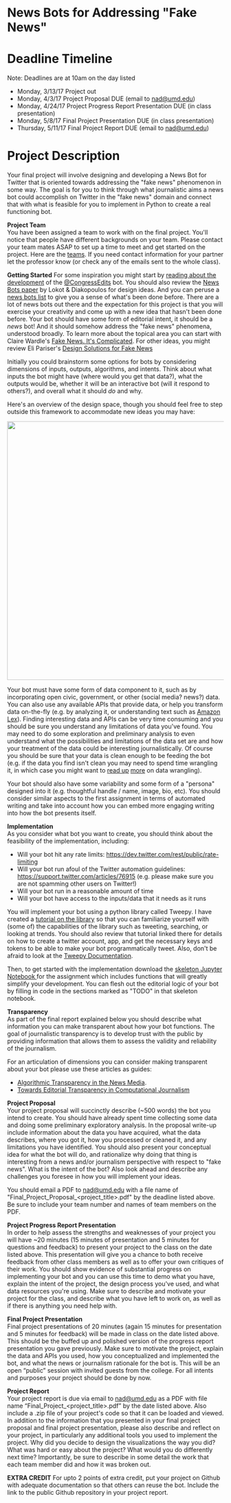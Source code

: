 # News Bots for Addressing "Fake News"

# Deadline Timeline 
Note: Deadlines are at 10am on the day listed

* Monday, 3/13/17 Project out
* Monday, 4/3/17 Project Proposal DUE (email to nad@umd.edu)
* Monday, 4/24/17 Project Progress Report Presentation DUE (in class presentation)
* Monday, 5/8/17 Final Project Presentation DUE (in class presentation)
* Thursday, 5/11/17 Final Project Report DUE (email to nad@umd.edu)

# Project Description
Your final project will involve designing and developing a News Bot for Twitter that is oriented towards addressing the "fake news" phenomenon in some way. The goal is for you to think through what journalistic aims a news bot could accomplish on Twitter in the "fake news" domain and connect that with what is feasible for you to implement in Python to create a real functioning bot. 

**Project Team**  
You have been assigned a team to work with on the final project. You'll notice that people have different backgrounds on your team. Please contact your team mates ASAP to set up a time to meet and get started on the project. Here are the [teams](https://github.com/comp-journalism/UMD-J479V-J779V-Spring2017/wiki/Final-Project-Teams). If you need contact information for your partner let the professor know (or check any of the emails sent to the whole class). 

**Getting Started**
For some inspiration you might start by [reading about the development](https://source.opennews.org/en-US/learning/automating-transparency/) of the [@CongressEdits](https://twitter.com/congressedits) bot. You should also review the [News Bots paper](http://www.nickdiakopoulos.com/wp-content/uploads/2011/07/newsbots_final.pdf) by Lokot & Diakopoulos for design ideas. And you can peruse a [news bots list](https://twitter.com/ndiakopoulos/lists/news-bots) to give you a sense of what's been done before. There are a lot of news bots out there and the expectation for this project is that you will exercise your creativity and come up with a new idea that hasn't been done before. Your bot should have some form of editorial intent, it should be a *news* bot! And it should somehow address the "fake news" phenomena, understood broadly. To learn more about the topical area you can start with Claire Wardle's [Fake News. It's Complicated](https://medium.com/1st-draft/fake-news-its-complicated-d0f773766c79#.jdiiucqn6). For other ideas, you might review Eli Pariser's [Design Solutions for Fake News](https://docs.google.com/document/d/1OPghC4ra6QLhaHhW8QvPJRMKGEXT7KaZtG_7s5-UQrw/edit#heading=h.l4uvrs8m75xh)

Initially you could brainstorm some options for bots by considering dimensions of inputs, outputs, algorithms, and intents. Think about what inputs the bot might have (where would you get that data?), what the outputs would be, whether it will be an interactive bot (will it respond to others?), and overall what it should *do* and why. 

Here's an overview of the design space, though you should feel free to step outside this framework to accommodate new ideas you may have:

<img src="https://github.com/comp-journalism/UMD-J479V-J779V-Spring2016/blob/master/Asgn3/newsbot-design.png" width = "600">

Your bot must have some form of data component to it, such as by incorporating open civic, government, or other (social media? news?) data. You can also use any available APIs that provide data, or help you transform data on-the-fly (e.g. by analyzing it, or understanding text such as [Amazon Lex](http://docs.aws.amazon.com/lex/latest/dg/what-is.html)). Finding interesting data and APIs can be very time consuming and you should be sure you understand any limitations of data you've found. You may need to do some exploration and preliminary analysis to even understand what the possibilities and limitations of the data set are and how your treatment of the data could be interesting journalistically. Of course you should be sure that your data is clean enough to be feeding the bot (e.g. if the data you find isn't clean you may need to spend time wrangling it, in which case you might want to [read up](https://infoactive.co/data-design/ch07.html) [more](https://infoactive.co/data-design/ch08.html) on data wrangling). 

Your bot should also have some variability and some form of a "persona" designed into it (e.g. thoughtful handle / name, image, bio, etc). You should consider similar aspects to the first assignment in terms of automated writing and take into account how you can embed more engaging writing into how the bot presents itself. 


**Implementation**  
As you consider what bot you want to create, you should think about the feasibility of the implementation, including:
- Will your bot hit any rate limits: https://dev.twitter.com/rest/public/rate-limiting
- Will your bot run afoul of the Twitter automation guidelines: https://support.twitter.com/articles/76915 (e.g. please make sure you are not spamming other users on Twitter!)
- Will your bot run in a reasonable amount of time
- Will your bot have access to the inputs/data that it needs as it runs

You will implement your bot using a python library called Tweepy. I have created a [tutorial on the library](https://github.com/comp-journalism/UMD-J479V-J779V-Spring2017/blob/master/tutorials/Tweepy-tutorial.ipynb) so that you can familiarize yourself with (some of) the capabilities of the library such as tweeting, searching, or looking at trends. You should also review that tutorial linked there for details on how to create a twitter account, app, and get the necessary keys and tokens to be able to make your bot programmatically tweet. Also, don't be afraid to look at the [Tweepy Documentation](http://tweepy.readthedocs.io/en/v3.5.0/). 

Then, to get started with the implementation download the [skeleton Jupyter Notebook ](https://github.com/comp-journalism/UMD-J479V-J779V-Spring2017/blob/master/Homework/bot-skeleton.ipynb) for 
the assignment which includes functions that will greatly simplify your development. You can flesh out the editorial logic of your bot by filling in code in the sections marked as "TODO" in that skeleton notebook. 


**Transparency**  
As part of the final report explained below you should describe what information you can make transparent about how your bot functions. The goal of journalistic transparency is to develop trust with the public by providing information that allows them to assess the validity and reliability of the journalism. 

For an articulation of dimensions you can consider making transparent about your bot please use these articles as guides:
- [Algorithmic Transparency in the News Media](http://www.nickdiakopoulos.com/wp-content/uploads/2016/07/Algorithmic-Transparency-in-the-News-Media-Final.pdf). 
- [Towards Editorial Transparency in Computational Journalism](http://www.nickdiakopoulos.com/wp-content/uploads/2011/07/Towards-Editorial-Transparency-in-Computational-Journalism-Final.pdf)

**Project Proposal**  
Your project proposal will succinctly describe (~500 words) the bot you intend to create. You should have already spent time collecting some data and doing some preliminary exploratory analysis. In the proposal write-up include information about the data you have acquired, what the data describes, where you got it, how you processed or cleaned it, and any limitations you have identified. You should also present your conceptual idea for what the bot will do, and rationalize why doing that thing is interesting from a news and/or journalism perspective with respect to "fake news". What is the intent of the bot? Also look ahead and describe any challenges you foresee in how you will implement your ideas. 

You should email a PDF to nad@umd.edu with a file name of "Final_Project_Proposal_<project_title>.pdf" by the deadline listed above. Be sure to include your team number and names of team members on the PDF. 

**Project Progress Report Presentation**  
In order to help assess the strengths and weaknesses of your project you will have ~20 minutes (15 minutes of presentation and 5 minutes for questions and feedback) to present your project to the class on the date listed above. This presentation will give you a chance to both receive feedback from other class members as well as to offer your own critiques of their work. You should show evidence of substantial progress on implementing your bot and you can use this time to demo what you have, explain the intent of the project, the design process you've used, and what data resources you're using. Make sure to describe and motivate your project for the class, and describe what you have left to work on, as well as if there is anything you need help with.

**Final Project Presentation**  
Final project presentations of 20 minutes (again 15 minutes for presentation and 5 minutes for feedback) will be made in class on the date listed above. This should be the buffed up and polished version of the progress report presentation you gave previously. Make sure to motivate the project, explain the data and APIs you used, how you conceptualized and implemented the bot, and what the news or journalism rationale for the bot is. This will be an open “public” session with invited guests from the college. For all intents and purposes your project should be done by now. 

**Project Report**  
Your project report is due via email to nad@umd.edu as a PDF with file name “Final_Project_\<project_title\>.pdf” by the date listed above. Also include a .zip file of your project's code so that it can be loaded and viewed. In addition to the information that you presented in your final project proposal and final project presentation, please also describe and reflect on your project, in particularly any additional tools you used to implement the project. Why did you decide to design the visualizations the way you did? What was hard or easy about the project? What would you do differently next time? Importantly, be sure to describe in some detail the work that each team member did and how it was broken out.  

**EXTRA CREDIT**
For upto 2 points of extra credit, put your project on Github with adequate documentation so that others can reuse the bot. Include the link to the public Github repository in your project report. 